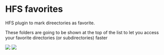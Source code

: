 # HFS favorites

HFS plugin to mark direectories as favorite.

These folders are going to be shown at the top of the list to let you access your favorite directories (or subdirectories) faster

![](https://github.com/user-attachments/assets/3f3259c6-1d12-4dea-93b3-899dda803510)
![](https://github.com/user-attachments/assets/ea7cd46f-4205-4e71-afed-34ebc824b438)